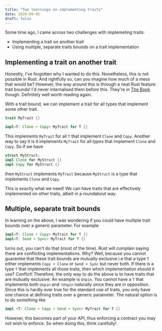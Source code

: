 ```yaml
---
title: "Two learnings on implementing traits"
date: 2020-09-05
draft: false
---
```


Some time ago, I came across two challenges with implemeting traits:

* Implementing a trait on another trait
* Using multiple, separate traits bounds on a trait implementation

## Implementing a trait on another trait

Honestly, I've forgotten why I wanted to do this. Nonetheless, this is not possible in Rust. And rightfully
so, can you imagine how much of a mess that would be? However, the way around this is through a neat
Rust feature: trait bounds! I'd never internalised them before this. They're in
[The Book](https://doc.rust-lang.org/book/ch10-02-traits.html#using-trait-bounds-to-conditionally-implement-methods)
though. Definitely well worth reading again.

With a trait bound, we can implement a trait for all types that implement some other trait.

```rust
trait MyTrait {}

impl<T: Clone + Copy> MyTrait for T {}
```

This implements `MyTrait` for all `T` that implement `Clone` and `Copy`. Another way to say it is it
implements `MyTrait` for all *types* that implement `Clone` and `Copy`. So if we have

```rust
struct MyStruct;
impl Clone for MyStruct {}
impl Copy for MyStruct {}
```

then `MyStruct` implements `MyTrait` because `MyStruct` is a type that implements `Clone` and `Copy`.

This is exactly what we need! We can have traits that are effectively implemented on other traits,
albeit in a roundabout way.

## Multiple, separate trait bounds

In learning on the above, I was wondering if you could have multiple trait bounds over a generic parameter.
For example

```rust
impl<T: Clone + Copy> MyTrait for T {}
impl<T: Send + Sync> MyTrait for T {}
```

turns out, you can't do that (most of the time). Rust will complain saying there are conflicting implementations.
Why? Well, because you cannot guarantee that these trait bounds are mutually exclusive i.e that a type
`T` either implements `Copy + Clone` or `Send + Sync` but never both. If there is a type `T` that implements
all those traits, then which implementation should it use? Conflict! Therefore, the only way to do the
above is to have traits that are mutually exclusive. An example is `Unpin`. You cannot have a `T` that
implements both `Unpin` and `!Unpin` naturally since they are in opposition. Since this is hardly ever
true for the standard use of traits, you only have one chance at defining traits over a generic parameter.
The natural option is to do something like

```rust
impl <T: Clone + Copy + Send + Sync> MyTrait for T {}
```

However, this becomes part of your API, thus enforcing a contract you may not wish to enforce. So when
doing this, think carefully!

